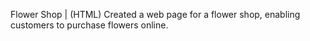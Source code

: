 Flower Shop | (HTML)
Created a web page for a flower shop, enabling
customers to purchase flowers online.
